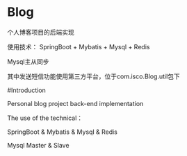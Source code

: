 # Blog
个人博客项目的后端实现

使用技术：
SpringBoot + Mybatis + Mysql + Redis

Mysql主从同步

其中发送短信功能使用第三方平台，位于com.isco.Blog.util包下

#Introduction

Personal blog project back-end implementation

The use of the technical：

SpringBoot & Mybatis & Mysql & Redis

Mysql Master & Slave
